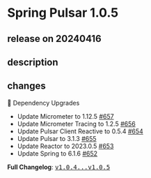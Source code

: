 # Spring Pulsar 1.0.5

## release on 20240416

## description

## changes

🔨 Dependency Upgrades

* Update Micrometer to 1.12.5 <a href="https://github.com/spring-projects/spring-pulsar/issues/657" data-hovercard-type="issue" data-hovercard-url="/spring-projects/spring-pulsar/issues/657/hovercard">#657</a>
* Update Micrometer Tracing to 1.2.5 <a href="https://github.com/spring-projects/spring-pulsar/issues/656" data-hovercard-type="issue" data-hovercard-url="/spring-projects/spring-pulsar/issues/656/hovercard">#656</a>
* Update Pulsar Client Reactive to 0.5.4 <a href="https://github.com/spring-projects/spring-pulsar/issues/654" data-hovercard-type="issue" data-hovercard-url="/spring-projects/spring-pulsar/issues/654/hovercard">#654</a>
* Update Pulsar to 3.1.3 <a href="https://github.com/spring-projects/spring-pulsar/issues/655" data-hovercard-type="issue" data-hovercard-url="/spring-projects/spring-pulsar/issues/655/hovercard">#655</a>
* Update Reactor to 2023.0.5 <a href="https://github.com/spring-projects/spring-pulsar/issues/653" data-hovercard-type="issue" data-hovercard-url="/spring-projects/spring-pulsar/issues/653/hovercard">#653</a>
* Update Spring to 6.1.6 <a href="https://github.com/spring-projects/spring-pulsar/issues/652" data-hovercard-type="issue" data-hovercard-url="/spring-projects/spring-pulsar/issues/652/hovercard">#652</a>

<strong>Full Changelog</strong>: <a class="commit-link" href="https://github.com/spring-projects/spring-pulsar/compare/v1.0.4...v1.0.5"><tt>v1.0.4...v1.0.5</tt></a>

